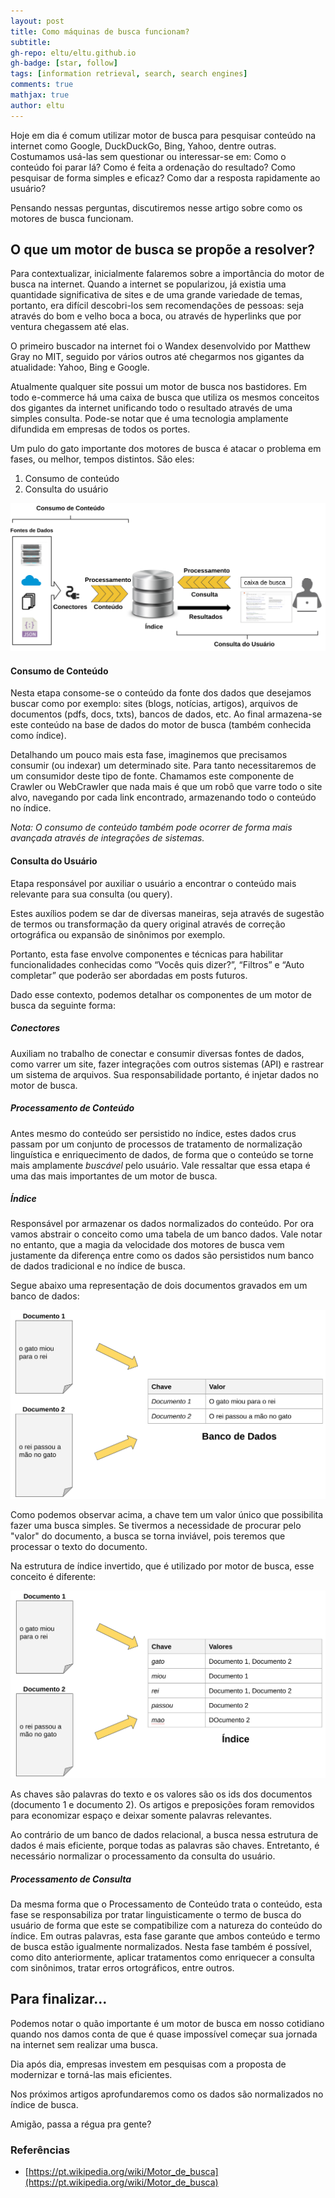 ```yaml
---
layout: post
title: Como máquinas de busca funcionam?
subtitle:
gh-repo: eltu/eltu.github.io
gh-badge: [star, follow]
tags: [information retrieval, search, search engines]
comments: true
mathjax: true
author: eltu
---
```


Hoje em dia é comum utilizar motor de busca para pesquisar conteúdo na internet como Google, DuckDuckGo, Bing, Yahoo, dentre outras. Costumamos usá-las sem questionar ou interessar-se em: Como o conteúdo foi parar lá? Como é feita a ordenação do resultado? Como pesquisar de forma simples e eficaz? Como dar a resposta rapidamente ao usuário?

Pensando nessas perguntas, discutiremos nesse artigo sobre como os motores de busca funcionam.

## O que um motor de busca se propõe a resolver?

Para contextualizar, inicialmente falaremos sobre a importância do motor de busca na internet. Quando a internet se popularizou, já existia uma quantidade significativa de sites e de uma grande variedade de temas, portanto, era difícil descobri-los sem recomendações de pessoas: seja através do bom e velho boca a boca, ou através de hyperlinks que por ventura chegassem até elas.

O primeiro buscador na internet foi o Wandex desenvolvido por Matthew Gray no MIT, seguido por vários outros até chegarmos nos gigantes da atualidade: Yahoo, Bing e Google.

Atualmente qualquer site possui um motor de busca nos bastidores. Em todo e-commerce há uma caixa de busca que utiliza os mesmos conceitos dos gigantes da internet unificando todo o resultado através de uma simples consulta. Pode-se notar que é uma tecnologia amplamente difundida em empresas de todos os portes.

Um pulo do gato importante dos motores de busca é atacar o problema em fases, ou melhor, tempos distintos. São eles:
1. Consumo de conteúdo
2. Consulta do usuário

<img src="/assets/img_posts/2024-12-14/imagem1.png">


#### Consumo de Conteúdo
	
Nesta etapa consome-se o conteúdo da fonte dos dados que desejamos buscar como por exemplo: sites (blogs, notícias, artigos), arquivos de documentos (pdfs, docs, txts), bancos de dados, etc. Ao final armazena-se este conteúdo na base de dados do motor de busca (também conhecida como índice).

Detalhando um pouco mais esta fase, imaginemos que precisamos consumir (ou indexar) um determinado site.
Para tanto necessitaremos de um consumidor deste tipo de fonte. Chamamos este componente de Crawler ou WebCrawler que nada mais é que um robô que varre todo o site alvo, navegando por cada link encontrado, armazenando todo o conteúdo no índice.

*Nota: O consumo de conteúdo também pode ocorrer de forma mais avançada através de integrações de sistemas.*
	
#### Consulta do Usuário

Etapa responsável por auxiliar o usuário a encontrar o conteúdo mais relevante para sua consulta (ou query).

Estes auxílios podem se dar de diversas maneiras, seja através de sugestão de termos ou transformação da query original através de correção ortográfica ou expansão de sinônimos por exemplo.

Portanto, esta fase envolve componentes e técnicas para habilitar funcionalidades conhecidas como “Vocês quis dizer?”, “Filtros” e “Auto completar” que poderão ser abordadas em posts futuros.

Dado esse contexto, podemos detalhar os componentes de um motor de busca da seguinte forma:

##### Conectores
Auxiliam no trabalho de conectar e consumir diversas fontes de dados, como varrer um site, fazer integrações com outros sistemas (API) e rastrear um sistema de arquivos.
Sua responsabilidade portanto, é injetar dados no motor de busca.
		
##### Processamento de Conteúdo
Antes mesmo do conteúdo ser persistido no índice, estes dados crus passam por um conjunto de processos de tratamento de normalização linguística e enriquecimento de dados, de forma que o conteúdo se torne mais amplamente *buscável* pelo usuário. Vale ressaltar que essa etapa é uma das mais importantes de um motor de busca.

##### Índice 
Responsável por armazenar os dados normalizados do conteúdo. Por ora vamos abstrair o conceito como uma tabela de um banco dados. Vale notar no entanto, que a magia da velocidade dos motores de busca vem justamente da diferença entre como os dados são persistidos num banco de dados tradicional e no índice de busca.

Segue abaixo uma representação de dois documentos gravados em um banco de dados:  

<img src="/assets/img_posts/2024-12-14/imagem2.png">

Como podemos observar acima, a chave tem um valor único que possibilita fazer uma busca simples. Se tivermos a necessidade de procurar pelo "valor" do documento, a busca se torna inviável, pois teremos que processar o texto do documento. 

Na estrutura de índice invertido, que é utilizado por motor de busca, esse conceito é diferente:

<img src="/assets/img_posts/2024-12-14/imagem3.png">

As chaves são palavras do texto e os valores são os ids dos documentos (documento 1 e documento 2). Os artigos e preposições foram removidos para economizar espaço e deixar somente palavras relevantes.

Ao contrário de um banco de dados relacional, a busca nessa estrutura de dados é mais eficiente, porque todas as palavras são chaves. Entretanto,  é necessário normalizar o processamento da consulta do usuário. 


##### Processamento de Consulta
Da mesma forma que o Processamento de Conteúdo trata o conteúdo, esta fase se responsabiliza por tratar linguisticamente o termo de busca do usuário de forma que este se compatibilize com a natureza do conteúdo do índice. Em outras palavras, esta fase garante que ambos conteúdo e termo de busca estão igualmente normalizados.
Nesta fase também é possível, como dito anteriormente, aplicar tratamentos como enriquecer a consulta com sinônimos, tratar erros ortográficos, entre outros.

## Para finalizar...

Podemos notar o quão importante é um motor de busca em nosso cotidiano quando nos damos conta de que é quase impossível começar sua jornada na internet sem realizar uma busca.

Dia após dia, empresas investem em pesquisas com a proposta de modernizar e torná-las mais eficientes.

Nos próximos artigos aprofundaremos como os dados são normalizados no índice de busca.

Amigão, passa a régua pra gente?

### Referências
- [https://pt.wikipedia.org/wiki/Motor_de_busca](https://pt.wikipedia.org/wiki/Motor_de_busca)